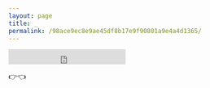 ```yaml
---
layout: page
title: _
permalink: /98ace9ec8e9ae45df8b17e9f90801a9e4a4d1365/
---
```


<iframe src="https://ghbtns.com/github-btn.html?user=goktug97&type=follow&count=true&size=large" frameborder="0" scrolling="0" width="230" height="30" title="GitHub"></iframe>

:point_right::point_left: